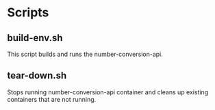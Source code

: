 # Scripts

## build-env.sh
This script builds and runs the number-conversion-api.

## tear-down.sh
Stops running number-conversion-api container and cleans up existing containers that are not running.
